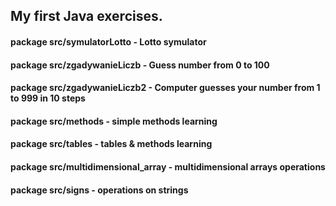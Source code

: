 

<h2>My first Java exercises.</h2>

<h4>package src/symulatorLotto - Lotto symulator</h4>
<h4>package src/zgadywanieLiczb - Guess number  from 0 to 100</h4>
<h4>package src/zgadywanieLiczb2 - Computer guesses your number from 1 to 999 in 10 steps</h4>
<h4>package src/methods - simple methods learning</h4>
<h4>package src/tables - tables & methods learning</h4>
<h4>package src/multidimensional_array - multidimensional arrays operations</h4>
<h4>package src/signs - operations on strings</h4>
